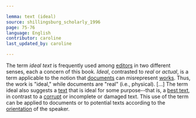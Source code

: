 ```yaml
---

lemma: text (ideal)
source: shillingsburg_scholarly_1996
page: 75-76
language: English
contributor: caroline
last_updated_by: caroline

---
```


The term _ideal text_ is frequently used among [editors](editorScholarly.html) in two different senses, each a concern of this book. _Ideal_, contrasted to _real_ or _actual_, is a term applicable to the notion that [documents](document.html) can misrepresent [works](work.html). Thus, the work is "ideal," while documents are "real" (i.e., physical). [...] The term ideal also suggests a [text](text.html) that is ideal for some purpose--that is, a [best text](textBest.html), in contrast to a [corrupt](textCorrupt.html) or incomplete or damaged text. This use of the term can be applied to documents or to potential texts according to the [orientation](orientationFormal.html) of the speaker.
